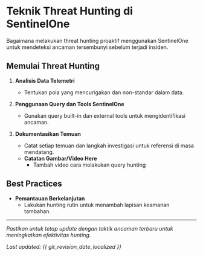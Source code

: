 # Teknik Threat Hunting di SentinelOne

Bagaimana melakukan threat hunting proaktif menggunakan SentinelOne untuk mendeteksi ancaman tersembunyi sebelum terjadi insiden.

## Memulai Threat Hunting

1. **Analisis Data Telemetri**
   - Tentukan pola yang mencurigakan dan non-standar dalam data.

2. **Penggunaan Query dan Tools SentinelOne**
   - Gunakan query built-in dan external tools untuk mengidentifikasi ancaman.

3. **Dokumentasikan Temuan**
   - Catat setiap temuan dan langkah investigasi untuk referensi di masa mendatang.
   - **Catatan Gambar/Video Here**
     - Tambah video cara melakukan query hunting

## Best Practices

- **Pemantauan Berkelanjutan**
  - Lakukan hunting rutin untuk menambah lapisan keamanan tambahan.

---

*Pastikan untuk tetap update dengan taktik ancaman terbaru untuk meningkatkan efektivitas hunting.*

*Last updated: {{ git_revision_date_localized }}*
